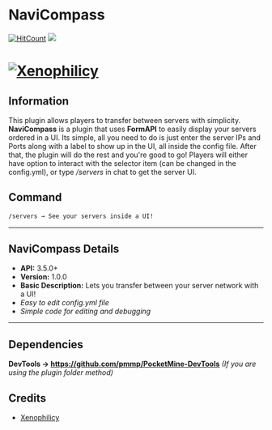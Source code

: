 # NaviCompass
[![HitCount](http://hits.dwyl.io/Xenophilicy/NaviCompass.svg)](http://hits.dwyl.io/Xenophilicy/NaviCompass)
![](https://img.shields.io/discord/490677165289897995.svg?style=flat-square)

# [![Xenophilicy](https://i.imgur.com/4Hcu5Ms.png)]()

## Information
This plugin allows players to transfer between servers with simplicity. **NaviCompass** is a plugin that uses **FormAPI** to easily display your servers ordered in a UI. Its simple, all you need to do is just enter the server IPs and Ports along with a label to show up in the UI, all inside the config file. After that, the plugin will do the rest and you're good to go! Players will either have option to interact with the selector item (can be changed in the config.yml), or type */servers* in chat to get the server UI.

## Command
```diff
/servers → See your servers inside a UI!
```
***

## NaviCompass Details
* **API:** 3.5.0+
* **Version:** 1.0.0
* **Basic Description:** Lets you transfer between your server network with a UI!
* *Easy to edit config.yml file*
* *Simple code for editing and debugging*
***

## Dependencies
**DevTools → https://github.com/pmmp/PocketMine-DevTools** *(If you are using the plugin folder method)*

## Credits
* [Xenophilicy](https://github.com/Xenophilicy/)
